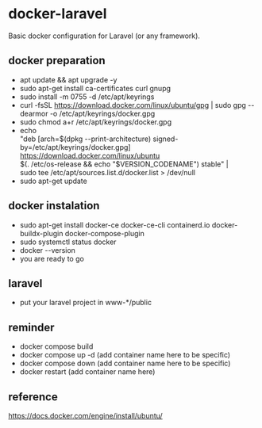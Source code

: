 # docker-laravel
Basic docker configuration for Laravel (or any framework).

## docker preparation
* apt update && apt upgrade -y
* sudo apt-get install ca-certificates curl gnupg
* sudo install -m 0755 -d /etc/apt/keyrings
* curl -fsSL https://download.docker.com/linux/ubuntu/gpg | sudo gpg --dearmor -o /etc/apt/keyrings/docker.gpg
* sudo chmod a+r /etc/apt/keyrings/docker.gpg
* echo \
  "deb [arch=$(dpkg --print-architecture) signed-by=/etc/apt/keyrings/docker.gpg] https://download.docker.com/linux/ubuntu \
  $(. /etc/os-release && echo "$VERSION_CODENAME") stable" | \
  sudo tee /etc/apt/sources.list.d/docker.list > /dev/null
* sudo apt-get update

## docker instalation
* sudo apt-get install docker-ce docker-ce-cli containerd.io docker-buildx-plugin docker-compose-plugin
* sudo systemctl status docker
* docker --version
* you are ready to go

## laravel
* put your laravel project in www-\*/public

## reminder
* docker compose build
* docker compose up -d (add container name here to be specific)
* docker compose down (add container name here to be specific)
* docker restart (add container name here)

## reference
https://docs.docker.com/engine/install/ubuntu/